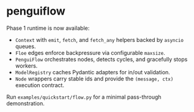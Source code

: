 # penguiflow

Phase 1 runtime is now available:

* `Context` with `emit`, `fetch`, and `fetch_any` helpers backed by `asyncio` queues.
* `Floe` edges enforce backpressure via configurable `maxsize`.
* `PenguiFlow` orchestrates nodes, detects cycles, and gracefully stops workers.
* `ModelRegistry` caches Pydantic adapters for in/out validation.
* `Node` wrappers carry stable ids and provide the `(message, ctx)` execution contract.

Run `examples/quickstart/flow.py` for a minimal pass-through demonstration.
